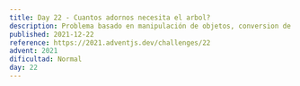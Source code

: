 ```yaml
---
title: Day 22 - Cuantos adornos necesita el arbol?
description: Problema basado en manipulación de objetos, conversion de objetos a arreglos y metodos de Javascript
published: 2021-12-22
reference: https://2021.adventjs.dev/challenges/22
advent: 2021
dificultad: Normal
day: 22
---
```


